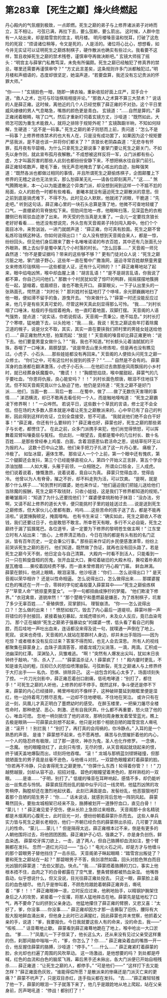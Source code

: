 # 第283章 【死生之巅】烽火终燃起
丹心殿内的气氛绷到极致，一点即燃。死生之巅的弟子与上修界诸派弟子对峙而立，互不相让。
弓弦已满，再拉下去，要么弦断，要么箭出。
这时候，人群中忽有一人站出来，却是踏雪宫的宫主，明月楼。
明月楼嗓音温和悦耳，打破了这危险的死寂：“烦请诸位稍等，令文是死的，人是活的。诸位将心比心，想想看，如今并无实证可以证明死生之巅炼制棋子，硬作散派也确实有些过火。我看要不这样，暂且收掉死生之巅的禁术残卷，谨慎审夺再做决断吧。”
玄镜大师摇了摇头：“明宫主与薛掌门私教笃深，未免有所偏颇。死生之巅已经触犯了修真界的禁忌，哪里还需要再谨慎审夺？”
“方丈此言差矣，这条规则许多门派都触犯过。”明月楼和声细语的，态度却很坚定，她温声道，“若要盘算，我还没有忘记贵派的怀罪大师。”

“你——！”玄镜脸色一暗，随即一拂衣袖，重新收拾好面上庄严，双手合十道，“救人之术，岂可与珍珑棋局相提并论。”
“那救人之术算不算三大禁术？”
说话的人是薛正雍。这时候，离他近的几个人已经觉察了薛正雍的不对劲，这个平日里威风棣棣的男人气息略急，嘴唇的颜色更是青白。
玄镜道：“……自然是算的。”
薛正雍闭着眼睛，喘了口气，然后才重新盯伺着玄镜方丈，沙哑道：“既然如此，大师怎可因为重生术能救人，就将之排除于规矩外呢？”
玄镜踟蹰半晌，不知如何辩解，生硬道：“这不是一码事。”
死生之巅的弟子则怒而上前，责问道：“怎么不是一码事？上修界修炼禁术的也大有人在，只是没有成功罢了，如果因为这个规矩要严惩我派，是不是也该一并将你们都关了？”
贪狼长老阴森森道：“无悲寺有怀罪，孤月夜有华碧楠，为什么只拿死生之巅说事？姜掌门要让死生之巅关门，不如先以身作则，就此宣布孤月夜解散。”
不成想被这样反将一军，众门派都有些心虚，方才叫嚣厉害的那些人此刻也都纷纷安静下来，不想把祸水往自家门前引。
薛正雍轻咳数声，睫毛下垂，悄无声息地掩去了掌心咳出的血迹，抬眸强笑道：“既然各派也都做过相同的事情，并且所谓死生之巅偷炼棋子，企图颠覆上下修界的无稽之谈也无法坐实，那么恕薛某无礼——请各位即刻离开。”
“这……”
煞气腾腾地来，本一心以为能遣散这个异类门派，却没想到闹到这样一个不尴不尬的局面，众人的脸色一时都有些难看。
姜曦本就没有逼迫死生之巅散派的意思。但之前到底是骑虎难下，不得不为。此时见众人默默，他就闭了闭眼，干脆道：“先走吧。”
听到这句话，薛正雍心里的一块石头总算是落了地，他微不可查地轻缓了口气，一直绷紧的背脊放松下来。但肋间忽地一疼，他眼眸扫落，见深蓝色的衣袍腰侧已有斑驳血迹渗了出来。
昨天受的伤当真是太重了。一会儿一定要找贪狼长老好好看看……
他还没有想说完，外头忽有天音阁弟子持剑闯入殿中。他们个个面目冰冷，来势汹汹，一进门就朗声道：
“薛正雍，你可真有脸面。死生之巅不曾私炼珍珑棋这种话，你如何说得出口！”
众人没有想到天音阁会来人，都是一惊，纷纷回头。但见他们身后跟来了数十名唯唯诺诺的布衣百姓，其中还有几张面孔分外眼熟，瞧上去似乎是蜀中某几个小村落的村长。
“怎么回事……”
天音阁一师兄森然道：“你不是要证据吗？带来的这些够不够？”
更有门徒对众人说：“死生之巅污脏之地，掌门狼子野心，这些年一直在蜀中广撒渔网，逼迫寻常百姓献祭童男童女来修炼珍珑棋局——这些都是人证，还有什么可辨的？！”
薛正雍蓦地站了起来，眼中焰电凶煞，喉中却血腥上涌：“胡言乱语！”
“是不是胡言乱语，你我说了都不算，你自己问问他们。”
那数十个村民犹如受了惊吓的鸭群，摇摇摆摆地簇拥在一起，瑟缩着，低眉顺目，谁也不敢先开口。
薛蒙眼尖，一下子认出里头的一张熟面孔，愕然道：“刘村长？”
那刘姓村长猛地打了个哆嗦，余光颤巍巍地扫了他一眼，便如滑不留手的鱼，游曳开去。
“你来做什么？”薛蒙一时还没能反应过来，他几乎是有些天真可爱的，尽管这种天真此刻显得那么可怜。
“我……”刘村长咽了口唾沫，枯瘦的手指捏着袍角，他一直盯着地面，双脚打摆。
天音阁的人语气强势，提点道：“说实话，你若说假话，天音阁一贯秉公，绝不姑息。”
刘村长打了个寒噤，猛地跪下去，以头抢地：“我……我，我说！死生之巅这些年打着除魔卫道的幌子，说是分文不取，其实，其实一直在要挟我们把村里的男娃女娃送给他们……”
薛正雍勃然大怒，拍案而起：“放屁！”
天音阁的嗓音却比薛正雍更响：“说下去。他们要童男童女做什么？”
“我，我也不知道。”村长额头沁着油腻腻的汗珠，吞咽了一口唾沫，肩膀瑟瑟，“说是带去山里头修炼啦，但是再也没有瞧见过。小虎子、小石头……那些娃娃都没有再回来。”
天音阁的人便扭头问死生之巅一众修士。
“你们之中，可有这位村长提到的孩子？”
“……”
自然是不会有的。
薛蒙浑身的血液都在翻沸激荡，小虎子小石头……在他赶过去救那座风雨飘摇的小乡村时，就已经葬身妖魔腹中。
“撒谎！！！”胸臆怒焰烧，喉中腥甜起，薛蒙气的几乎要吐血，“你恩将仇报，良心能安吗？！！”
刘村长面色颓唐，眼泪不住地往下流。但不知天音阁究竟以什么胁迫了他，他仍是坚持道：“死生之巅不是好门派……他们，当面一套……背后一套……在蜀中，做了……做了无数伤天害理的事情……”
涕泗横流，却已不敢再去看任何一个人，而是触地嚎啕道：
“死生之巅霸凌下修界啊！！”
一众哗然。
若说平日，这些数十个草民的言语，修士定不会全信。但在场的大多数人原本就是冲着让死生之巅散派来的，心中早已有了自己的判断，因此得到这样的佐证，立刻全盘接受，怒不可遏。
“我就说他们绝不会白干好事！”
“薛正雍，你还有什么要辩的？”
薛正雍也好，薛蒙也好，死生之巅的那些弟子与长老，都愣住了。
在此之前，众多门派携手来犯，他们尚觉得愤怒，可以挥舞着双臂叫嚷委屈与冤枉。
但此刻，一眼望去，竟都是蜀中的几位村长、数十名百姓……是那些曾经奉上鸡蛋、白面，含着泪感恩仙君活命之恩，说结草衔环无以为报的人。
这数十匹中山之狼。他们亲手把刀子扎进了这一片丹心里。
痛极了，冷极了。
如坠冰窟，遍体生寒。
那些证人一个个上前，第一个眼中还有愧疚，第二个腿脚还会发抖，第三个已经能够直视众人，第四个开始义正言辞，第五个学会添油加醋……人如大雁，头雁于前领，一众相随之。
所谓众口铄金，三人成虎。他们说着说着，慷慨激昂，说着说着，竟自以为真。
薛蒙只觉得血凉，觉得齿冷。
他曾以为人有脊骨，摧之不折，却不料走狗为活，可以饮粪。
“是啊，就是那个什么棋子……”轮到贾村的媒婆，她也来作证，“他们逼迫我们把娃儿送给他们当除魔的报酬，死生之巅不取钱财，只收小娃娃，这是我们下修界都知道的规矩。”
姜曦皱眉问：“知道了为什么还要找他们？”
媒婆便拿桃粉帕子抹泪：“没办法，穷啊，又请不起上修界的道长大爷，便只能挑村子里的娃娃送过去……说是送到死生之巅修炼，但大家伙儿心里都有数，呜呜……这些苦命的孩子送了去，都是不能再活啦。”
说罢捶胸顿足，掩面嚎啕。
也有书生来证：“确实如此，死生之巅收人不收钱，我们还要过日子，也是敢怒不敢言。所幸苍天有眼，多行不义必自毙，死生之巅终于漏了狐狸尾巴。各位道爷，请一定要为下修界的黎明苍生做主啊！”
江东堂立时有人站出来：“放心，上修界清正皓白，今日在场的都是有头有脸的名门正派，皆有百年历史，一定会秉公行事。”
那些前来作证的乡民便感激涕零，纷纷上前哭诉死生之巅的恶行。
他们知道，既然做了伪证，就再也没有回头路了。若是死生之巅今天不倒，他日定会与自己清算。
大殿内一时看不到活人，只能看到一只一只在斡旋盘桓的厉鬼，张开血盆大口，撕咬着破旧的大殿木柱，撕咬着朴素的屋瓦檐墙……撕咬着因经费不够，而一直未曾修葺的“丹心殿”门匾。
鲜血淋漓。
薛蒙在颤抖，他闭上眼睛，眼泪滚落，他沙哑道：“你们……怎么说得出口？”
是天音阁以荣华相许？
还是以性命相逼。
怎么说得出口，怎么做得出来……
那媒婆猩红色的嘴还在一开一合，零碎的字句蛇毒般蔓入薛蒙耳中——“死生之巅偷炼棋子”“草菅人命”“掳掠童男童女”。
一字一句都扭曲成狰狞的梦魇。
“他们欺凌下修界。”
“衣冠禽兽，道貌岸然！”
“那个楚晚宁和墨燃最是嫌恶，为了炼制棋子，坑害了多少无辜百姓……”
骨殖俱恨，双掌颤抖。
理智崩溃。
“你——怎么说得出口？！怎么做的出来！！”
愤怒如蚁穴，毁去了内心最后一道堤坝。薛蒙咔擦一声将错位的手肘接回，紧接着抽刃暴起，龙城虎啸长吟，未及众人反应，竟已血染弯刀。
那个正在编排“死生之巅弟子强暴幼女”的媒婆一愣，低头看了看自己的胸腔，而后哇地一声吐出血来，连话都没来得及说一句，就噗通一声倒在了地上。
死寂。
说来也奇怪，天音阁的人就站在那群村人身边，却并未出手阻挡——因为吃惊？或者根本没有反应过来？答案不得而知，也无人会去深思。
所有人的视线都聚集在薛蒙身上，血珠子滴滴答答，顺着龙城刀尖淌落，一滴，两滴。汇积成一池幽深的红潭。
深渊坠入，凤雏难逃。
“啊！”突然有人爆发出尖叫，犹如末日丧钟终于敲响，“杀、杀人了……”
“薛蒙滥杀证人！薛蒙疯了！！”
殿内霎时更乱，不知是谁先动的粗，压抑已久的怒焰喷薄崩裂。弓弦断裂，死生之巅诸人与上修界终于大打出手——
私仇、恐惧、排除异己。
这一战包含的私心太多了，场面顷刻失了控。
一片刀光剑影中，薛正雍忍着创口剧痛，低吼咆哮道：“别打了，都住手！”
可死生之巅的人听他，上修界的却不停手。既然这样，争斗便还是停不下来，薛蒙的内心已经揉碎，稀里哗啦的不像样子，这种破碎蔓延到眼眶里便是湿红，他一边持着弯刀劈尽恶鬼，一边却不住地哽咽，不住地在哭泣。
或许只有在这一刻，凤凰儿才真正明白了墨燃幼时的感受。
在醉玉楼里，一把柴刀屠尽全楼性命时，那种绝望、恶心、刺激、还有自我厌弃。什么都不再重要，怒火烧了他的心，唯血可熄。
忽地一柄剑抵住了他的进攻，那柄剑周身散发着莹莹蓝光，瞧上去极是眼熟——可薛蒙此刻想不起来，他只是对那个相貌丑陋的踏雪宫宫人嘶吼道：“滚开！！别拦我！”
“别打了，再打真的会闯祸的，你冷静点。”
入耳的是一个熟悉的声音。
是谁？
薛蒙想不起来，也不愿再想。
痛苦与仇恨摧折着他的内心，一个人的隐忍终有极限，过了那一道坎，神亦为鬼，圣人也化作修罗。
一念佛，一念魔。
他的眼瞳烧红了，此刻只有恨，无尽的恨，从天音阁起就烧起来的恨，终于铺天盖地爆裂而出，顷刻将他吞噬。
“滚！”
龙城与那柄蓝剑铿锵碰撞，但那貌陋面生的男子竟是丝毫不逊色，与他缠斗对抗，一双碧色眼瞳紧盯着薛蒙的脸。
“你若再不冷静，只会害得死生之巅更惨。”
“你算什么东西！轮得着你管？！！”
刀越劈越狠，剑却从容不迫，招招对撞。
碧色的眼瞳望着黑色的，那样熟稔的一双眼。
……是谁……
“子明，别打了。”
低缓的嗓音在耳畔响起，感情不多，却仍能听出一丝焦虑与怜悯。
薛蒙疯狂而纷乱的脑中似乎闪过一线灵明，他猛烈凶煞的攻势稍停，胸膛却还在激烈地起伏着。
此刻已满面是血，发髻纷乱，他恶狠狠地盯着那个丑陋的陌生男子：“你……”
话未说话，就感到背后忽地一阵阴风起。
薛蒙蓦然回头，要抬龙城相架已经来不及，胳膊被划开一道狰狞血口，直见白骨！！
“蒙儿！！”
薛正雍见爱子受伤，便从长阶上急掠过来相救。
天音阁那十余名精锐都是木烟离的心腹死士，此时目光一对，便纷纷朝着薛蒙扑杀而去。
这些人单兵实力皆与死生之巅长老相仿，他们一齐朝已经负伤的薛蒙祭出杀招，几可要了凤凰儿的性命。
“蒙儿……蒙儿！”
但是隔得太远，薛正雍根本过不来，倒是有更多的人朝他围将过去，将他团团困囿。薛正雍护子心切，强袭之下，亦是身负创伤，鲜血染透。
薛蒙咬牙挥刀欲上，一击，退了两人，但自己胳膊却血流如注，整个臂腕都在发抖。
忽然一道红光闪过——
“当心！”
电光火石之间，却是方才与他缠斗的那个碧眼男子替他挡住了一击杀招。
天音阁弟子眯起眼睛：“踏雪宫出叛徒了？要和死生之巅站在一起？”
那碧眼男子不答，佩剑凛然如霜，回头对脸色煞白而目光凶狠的薛蒙道：“去伯父那边。快点。”
“我……”薛蒙捂着胳膊的刀口，事实上他根本捂不住，血肉之下的白骨都露在了空气里，整条臂膀都被热血染湿。
他嘴唇翕动，似乎想说什么，但又没说，目光往薛正雍处投去。
只这一眼，薛蒙脸上最后的血色褪尽。
他几乎是惨叫着，不顾危险踉跄着朝薛正雍奔去，嘶吼着：“爹！！！”
薛正雍眼神一凛，立时反应过来，他刷地抬手，以精钢护腕架住身后之人的攻势，紧接着一个反撂，将那人猛地摔击在地。薛蒙先是猛地松了口气，再不要命了似的挤到父亲身边。
他猛地攥住了薛正雍的臂膀，又悲又喜：“太好了，爹，你没事……你没事……”
薛正雍却因方才那一击撕裂了旧伤，腰际有大股大股地鲜血涌出来，但他身上此时已沾满猩红，因此薛蒙也并未觉察，他抓着父亲的手，说道：“爹，我要报仇，今日我就要这些人有的命来，没的命去，我——”
“咳咳……”
话音蓦地止歇。
薛蒙看到薛正雍蓦地跪在了地上，喉中呛出一大口淤血。
“爹……？”凤凰儿一下子惊呆了，他长这么大，还从来没有见过父亲受这样重的伤，刹那间脑中嗡嗡一片，“爹，你怎么了？你……”
薛正雍染着血的嘴唇一开一合，他反握住薛蒙的胳膊，沙哑道：“停手。”
“……什么……”
薛正雍紧盯着薛蒙的脸，余光却也扫遍了周围的风吹草动。
这一场激战，是他想要的吗？
到处都是呼喊，红色的血流和白色的脑浆飞溅，幕后黑手还未揪出，各大门派便已开始自相残杀……
薛正雍道：“让死生之巅的人，都停手。”
“可是他们——”
“这样打下去又能怎样？”薛正雍面色灰败，“谁能得偿所愿？是散派来的惨痛还是门派灭亡来的更痛？”
薛蒙不吭声了，只是双目赤红，连手指尖都在发抖。
“去……”薛正雍轻轻推了他一下，薛蒙的眼泪一下子就落下来了，他几乎是踉跄地从地上爬起，站在父亲身前，厉声喝吼道：
“停战！都别打了！”
